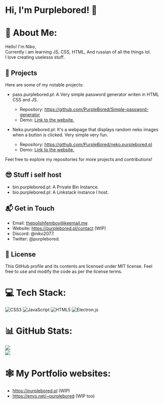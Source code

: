 # Hi, I'm Purplebored! 👋
# 💫 About Me:
Hello! I'm Niko,<br>Currently i am learning JS, CSS, HTML, And russian of all the things lol.<br>I love creating uselesss stuff.
## 🔭 Projects

Here are some of my notable projects:

- pass.purplebored.pl: A Very simple password generator writen in HTML CSS and JS.
  - Repository: https://github.com/PurpleBored/Simple-password-generator
  - Demo: [Link to the website.](https://pass.purplebored.pl)

- Neko.purplebored.pl: It's a webpage that displays random neko images when a button is clicked. Very simple very fun.
  - Repository: https://github.com/PurpleBored/neko.purplebored.pl
  - Demo: [Link to the website.](https://neko.purplebored.pl)

Feel free to explore my repositories for more projects and contributions!

## 😎 Stuff i self host
- bin.purplebored.pl: A Private Bin Instance.
- bio.purplebored.pl: A Linkstack instance I host.

## 📬 Get in Touch

- Email: thepolishfemboy@keemail.me
- Website: https://purplebored.pl/contact (WIP)
- Discord: @niko2077.
- Twitter: @purplebored.
## 📝 License

This GitHub profile and its contents are licensed under MIT license. Feel free to use and modify the code as per the license terms.

# 💻 Tech Stack:
![CSS3](https://img.shields.io/badge/css3-%231572B6.svg?style=flat-square&logo=css3&logoColor=white) ![JavaScript](https://img.shields.io/badge/javascript-%23323330.svg?style=flat-square&logo=javascript&logoColor=%23F7DF1E) ![HTML5](https://img.shields.io/badge/html5-%23E34F26.svg?style=flat-square&logo=html5&logoColor=white) ![Electron.js](https://img.shields.io/badge/Electron-191970?style=flat-square&logo=Electron&logoColor=white)
# 📊 GitHub Stats:
![](https://github-readme-stats.vercel.app/api?username=PurpleBored&theme=radical&hide_border=true&include_all_commits=true&count_private=true)<br/>
![](https://github-readme-stats.vercel.app/api/top-langs/?username=PurpleBored&theme=radical&hide_border=true&include_all_commits=true&count_private=true&layout=compact)

# 🕸 My Portfolio websites:
- https://purplebored.pl (WIP)
- https://envs.net/~purplebored (WIP too)
